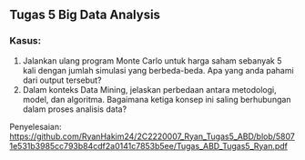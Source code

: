 ## Tugas 5 Big Data Analysis
### Kasus:
1.	Jalankan ulang program Monte Carlo untuk harga saham sebanyak 5 kali dengan jumlah simulasi yang berbeda-beda. Apa yang anda pahami dari output tersebut?
2.	Dalam konteks Data Mining, jelaskan perbedaan antara metodologi, model, dan algoritma. Bagaimana ketiga konsep ini saling berhubungan dalam proses analisis data?
   
Penyelesaian:
https://github.com/RyanHakim24/2C2220007_Ryan_Tugas5_ABD/blob/58071e531b3985cc793b84cdf2a0141c7853b5ee/Tugas_ABD_Tugas5_Ryan.pdf
